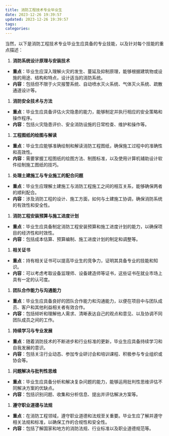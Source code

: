 ```yaml
---
title: 消防工程技术专业毕业生
date: 2023-12-26 19:39:57
updated: 2023-12-26 19:39:57
tags:
categories:
---
```


当然，以下是消防工程技术专业毕业生应具备的专业技能，以及针对每个技能的重点描述：

1. **消防系统设计原理与安装技术**

- **重点**：毕业生应深入理解火灾的发生、蔓延及抑制原理，能够根据建筑物或设施的用途、结构和特点，设计适当的消防系统。
- **内容**：包括但不限于火灾报警系统、自动喷水灭火系统、气体灭火系统、疏散通道设计等。

1. **消防安全技术与方法**

- **重点**：毕业生应具备评估火灾隐患的能力，能够制定并执行相应的安全策略和操作程序。
- **内容**：包括火灾隐患评价、安全消防设施的日常检查、维护和操作等。

1. **工程图纸的绘图与解读**

- **重点**：毕业生应能够准确绘制和解读消防工程图纸，确保施工过程中的准确性和高效性。
- **内容**：需要掌握工程图纸的绘图方法、制图标准，以及使用计算机辅助设计软件绘制施工图纸的技巧。

1. **处理土建施工与专业施工的配合问题**

- **重点**：毕业生应理解土建施工与消防工程施工之间的相互关系，能够确保两者的顺利配合。
- **内容**：涉及消防工程的设计、施工方面，如何与土建施工协调，确保消防系统的有效性和安全性。

1. **消防工程安装预算与施工进度计划**

- **重点**：毕业生应具备制定消防工程安装预算和施工进度计划的能力，以确保项目的经济性和时效性。
- **内容**：包括成本估算、预算编制、施工进度计划的制定和调整等。

1. **相关证书**

- **重点**：持有相关证书可以提高毕业生的竞争力，证明其具备专业的技能和知识。
- **内容**：可以考虑考取设备监理师、设备建造师等证书，这些证书在就业市场上具有一定的认可度。

1. **团队合作能力与沟通能力**

- **重点**：毕业生应具备良好的团队合作能力和沟通能力，以便在项目中与团队成员、客户和其他利益相关者有效合作。
- **内容**：包括倾听和理解他人需求、清晰表达自己的观点和意见、以及协调不同团队成员之间的工作。

1. **持续学习与专业发展**

- **重点**：随着消防技术的不断进步和行业标准的更新，毕业生应具备持续学习和自我发展的意识。
- **内容**：包括关注行业动态、参加专业研讨会和培训课程、积极参与专业组织或协会等。

1. **问题解决与批判性思维**

- **重点**：毕业生应具备分析和解决复杂问题的能力，能够运用批判性思维评估不同解决方案的优缺点。
- **内容**：包括识别问题、收集和分析信息、提出并评估解决方案等。

1. **遵守职业道德与法规**

- **重点**：在消防工程领域，遵守职业道德和法规至关重要。毕业生应了解并遵守相关法规和标准，以确保工作的合规性和安全性。
- **内容**：包括了解国家和地方的消防法规、行业标准以及职业道德规范等。